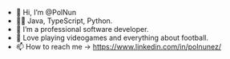 - 👋 Hi, I’m @PolNun
- 👨‍💻 Java, TypeScript, Python.
- 🌱 I’m a professional software developer.
- 💞️ Love playing videogames and everything about football.
- 📫 How to reach me -> https://www.linkedin.com/in/polnunez/
